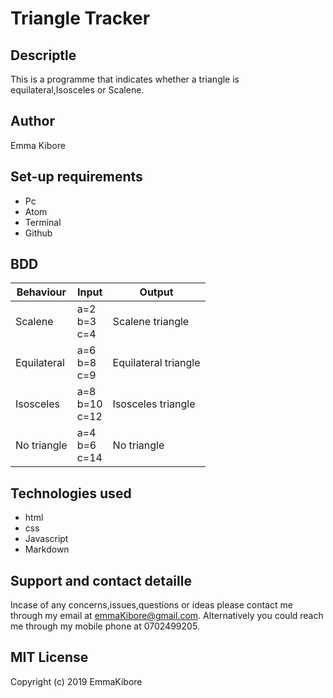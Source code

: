 # Triangle Tracker
## Descriptle
 This is a programme that indicates whether a triangle is equilateral,Isosceles or Scalene.
## Author
Emma Kibore
## Set-up requirements
* Pc
* Atom 
* Terminal
* Github
## BDD 
| Behaviour | Input | Output |
| --- | --- | --- |
| Scalene | a=2<br>b=3<br>c=4 | Scalene triangle
| Equilateral | a=6<br>b=8<br>c=9 | Equilateral triangle
| Isosceles | a=8<br>b=10<br>c=12 | Isosceles triangle
| No triangle | a=4<br>b=6<br>c=14 | No triangle
## Technologies used
* html
* css               
* Javascript
* Markdown
## Support and contact detaille
 Incase of any concerns,issues,questions or ideas please contact me through my email at emmaKibore@gmail.com. Alternatively you could reach me through my mobile phone at 0702499205.

## MIT License

Copyright (c) 2019 EmmaKibore

